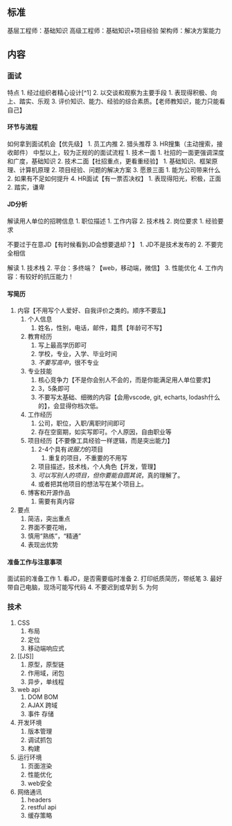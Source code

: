 ## 标准
基层工程师：基础知识
高级工程师：基础知识+项目经验
架构师：解决方案能力
## 内容
### 面试
特点
	1. 经过组织者精心设计[^1] 
	2. 以交谈和观察为主要手段
		1. 表现得积极、向上、踏实、乐观
	3. 评价知识、能力、经验的综合素质。【老师教知识，能力只能看自己】
#### 环节与流程
如何拿到面试机会【优先级】
	1. 员工内推
	2. 猎头推荐
	3. HR搜集（主动搜索，接收邮件）
中型以上，较为正规的的面试流程
	1. 技术一面
		1. 社招的一面更强调深度和广度，基础知识
	2. 技术二面【社招重点，更看重经验】
		1. 基础知识、框架原理、计算机原理
		2. 项目经验、问题的解决方案
	3. 愿景三面
		1. 能为公司带来什么
		2. 如果有不足如何提升
	4. HR面试【有一票否决权】
		1. 表现得阳光，积极，正面
		2. 踏实，谦卑
#### JD分析
解读用人单位的招聘信息
	1. 职位描述
		1. 工作内容
		2. 技术栈
	2. 岗位要求
		1. 经验要求

不要过于在意JD【有时候看到JD会想要退却？】
	1. JD不是技术发布的
	2. 不要完全相信

解读
	1. 技术栈
	2. 平台：多终端？【web，移动端，微信】
	3. 性能优化
	4. 工作内容：有较好的抗压能力！
#### 写简历
1. 内容【不用写个人爱好、自我评价之类的。顺序不要乱】
	1. 个人信息
		1. 姓名，性别，电话，邮件，籍贯【年龄可不写】
	2. 教育经历
		1. 写上最高学历即可
		2. 学校，专业，入学、毕业时间
		3. *不要写高中*，很不专业
	3. 专业技能
		1. 核心竞争力【不是你会别人不会的，而是你能满足用人单位要求】
		2. 3，5条即可
		3. 不要写太基础、细微的内容【会用vscode, git, echarts, lodash什么的】，会显得你档次低。
	4. 工作经历
		1. 公司，职位，入职/离职时间即可
		2. 存在空窗期，如实写即可。个人原因，自由职业等
	5. 项目经历【不要像工具经验一样逻辑，而是突出能力】
		1. 2-4个具有*说服力*的项目
			1. 重复的项目，不重要的不用写
		2. 项目描述，技术栈，个人角色【开发，管理】
		3. *可以写别人的项目，但你要能自圆其说*，真的理解了。
		4. 或者把其他项目的想法写在某个项目上。
	6. 博客和开源作品
		1. 需要有真内容
2. 要点
	1. 简洁，突出重点
	2. 界面不要花哨，
	3. 慎用“熟练”，“精通”
	4. 表现出优势
#### 准备工作与注意事项
面试前的准备工作
	1. 看JD，是否需要临时准备
	2. 打印纸质简历，带纸笔
	3. 最好带自己电脑，现场可能写代码
	4. 不要迟到或早到
	5. 为何 
### 技术
1. CSS
	1. 布局
	2. 定位
	3. 移动端响应式
2. [[JS]] 
	1. 原型，原型链
	2. 作用域，闭包
	3. 异步，单线程
3. web api
	1. DOM BOM
	2. AJAX 跨域
	3. 事件 存储
4. 开发环境
	1. 版本管理
	2. 调试抓包
	3. 构建
5. 运行环境
	1. 页面渲染
	2. 性能优化
	3. web安全
6. 网络通讯
	1. headers
	2. restful api
	3. 缓存策略